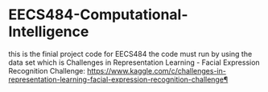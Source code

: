 # EECS484-Computational-Intelligence

this is the finial project code for EECS484
the code must run by using the data set
which is Challenges in Representation Learning - Facial Expression Recognition Challenge: https://www.kaggle.com/c/challenges-in-representation-learning-facial-expression-recognition-challenge¶
